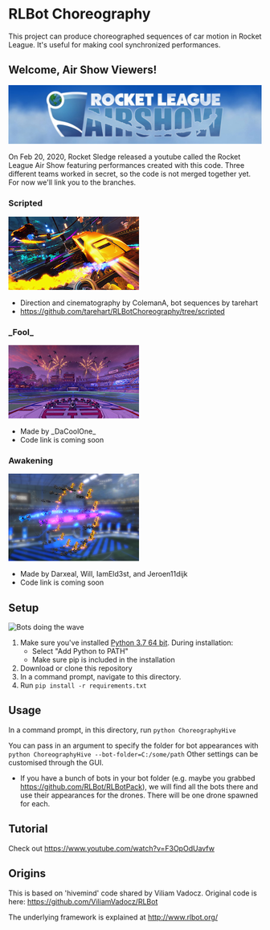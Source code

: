 # RLBot Choreography

This project can produce choreographed sequences of car motion in
Rocket League. It's useful for making cool synchronized performances.

## Welcome, Air Show Viewers!
![Airshow banner](airshow.png)

On Feb 20, 2020, Rocket Sledge released a youtube called the Rocket League Air Show
featuring performances created with this code. Three different teams worked in secret,
so the code is not merged together yet. For now we'll link you to the branches.

### Scripted
![Scripted](scripted.png)

* Direction and cinematography by ColemanA, bot sequences by tarehart
* https://github.com/tarehart/RLBotChoreography/tree/scripted

### \_Fool\_
![Fool](fool.png)

* Made by \_DaCoolOne\_
* Code link is coming soon

### Awakening
![Awakening](awakening.png)

* Made by Darxeal, Will, IamEld3st, and Jeroen11dijk
* Code link is coming soon

## Setup

![Bots doing the wave](wave.gif)

1. Make sure you've installed [Python 3.7 64 bit](https://www.python.org/ftp/python/3.7.4/python-3.7.4-amd64.exe). During installation:
   - Select "Add Python to PATH"
   - Make sure pip is included in the installation
1. Download or clone this repository
1. In a command prompt, navigate to this directory.
1. Run `pip install -r requirements.txt`

## Usage

In a command prompt, in this directory, run `python ChoreographyHive`

You can pass in an argument to specify the folder for bot appearances with `python ChoreographyHive --bot-folder=C:/some/path`
Other settings can be customised through the GUI.

- If you have a bunch of bots in your bot folder (e.g. maybe you grabbed https://github.com/RLBot/RLBotPack),
we will find all the bots there and use their appearances for the drones. There will be one drone spawned for each.

## Tutorial

Check out https://www.youtube.com/watch?v=F3OpOdUavfw

## Origins

This is based on 'hivemind' code shared by Viliam Vadocz.
Original code is here: https://github.com/ViliamVadocz/RLBot

The underlying framework is explained at http://www.rlbot.org/
